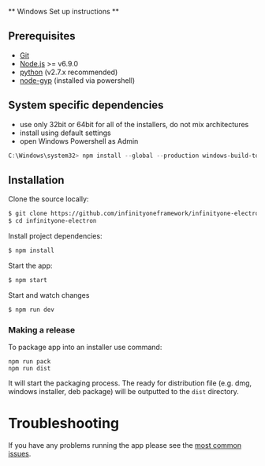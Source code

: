 ** Windows Set up instructions **

## Prerequisites

* [Git](http://git-scm.com/book/en/v2/Getting-Started-Installing-Git)
* [Node.js](https://nodejs.org) >= v6.9.0
* [python](https://www.python.org/downloads/release/python-2713/) (v2.7.x recommended)
* [node-gyp](https://github.com/nodejs/node-gyp#installation) (installed via powershell)

## System specific dependencies

* use only 32bit or 64bit for all of the installers, do not mix architectures
* install using default settings
* open Windows Powershell as Admin
```powershell
C:\Windows\system32> npm install --global --production windows-build-tools
```

## Installation

Clone the source locally:

```sh
$ git clone https://github.com/infinityoneframework/infinityone-electron
$ cd infinityone-electron
```

Install project dependencies:

```sh
$ npm install
```

Start the app:

```sh
$ npm start
```

Start and watch changes

```sh
$ npm run dev
```
### Making a release

To package app into an installer use command:
```
npm run pack
npm run dist
```
It will start the packaging process. The ready for distribution file (e.g. dmg, windows installer, deb package) will be outputted to the `dist` directory.

# Troubleshooting
If you have any problems running the app please see the [most common issues](./troubleshooting.md).



